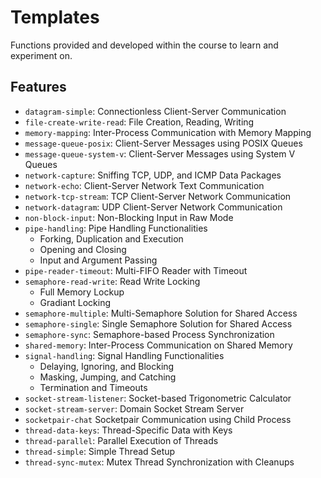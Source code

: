 # Templates

Functions provided and developed within the course to learn and experiment on.

## Features

- `datagram-simple`: Connectionless Client-Server Communication
- `file-create-write-read`: File Creation, Reading, Writing
- `memory-mapping`: Inter-Process Communication with Memory Mapping
- `message-queue-posix`: Client-Server Messages using POSIX Queues
- `message-queue-system-v`: Client-Server Messages using System V Queues
- `network-capture`: Sniffing TCP, UDP, and ICMP Data Packages
- `network-echo`: Client-Server Network Text Communication
- `network-tcp-stream`: TCP Client-Server Network Communication
- `network-datagram`: UDP Client-Server Network Communication
- `non-block-input`: Non-Blocking Input in Raw Mode
- `pipe-handling`: Pipe Handling Functionalities
  - Forking, Duplication and Execution
  - Opening and Closing
  - Input and Argument Passing
- `pipe-reader-timeout`: Multi-FIFO Reader with Timeout
- `semaphore-read-write`: Read Write Locking
  - Full Memory Lockup
  - Gradiant Locking
- `semaphore-multiple`: Multi-Semaphore Solution for Shared Access
- `semaphore-single`: Single Semaphore Solution for Shared Access
- `semaphore-sync`: Semaphore-based Process Synchronization
- `shared-memory`: Inter-Process Communication on Shared Memory
- `signal-handling`: Signal Handling Functionalities
  - Delaying, Ignoring, and Blocking
  - Masking, Jumping, and Catching
  - Termination and Timeouts
- `socket-stream-listener`: Socket-based Trigonometric Calculator
- `socket-stream-server`: Domain Socket Stream Server
- `socketpair-chat` Socketpair Communication using Child Process
- `thread-data-keys`: Thread-Specific Data with Keys
- `thread-parallel`: Parallel Execution of Threads
- `thread-simple`: Simple Thread Setup
- `thread-sync-mutex`: Mutex Thread Synchronization with Cleanups
